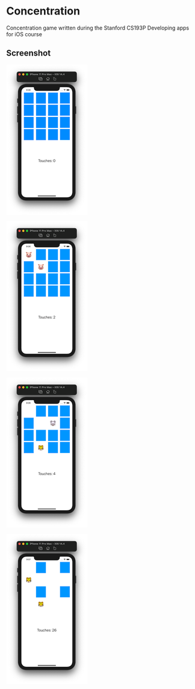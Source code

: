 # Concentration
Concentration game written during the Stanford CS193P Developing apps for iOS course

## Screenshot

![Screenshot1](https://github.com/1cetoprosto/Concentration/blob/main/Concentration/Screenshots/Screenshot1.png)

![Screenshot2](https://github.com/1cetoprosto/Concentration/blob/main/Concentration/Screenshots/Screenshot2.png)

![Screenshot3](https://github.com/1cetoprosto/Concentration/blob/main/Concentration/Screenshots/Screenshot3.png)

![Screenshot4](https://github.com/1cetoprosto/Concentration/blob/main/Concentration/Screenshots/Screenshot4.png)
